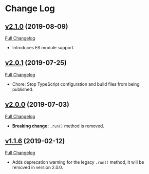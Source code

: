 # Change Log

## [v2.1.0](https://github.com/PacoteJS/pacote/tree/@pacote/flux-actions@2.1.0) (2019-08-09)

[Full Changelog](https://github.com/PacoteJS/pacote/compare/@pacote/flux-actions@2.0.1...@pacote/flux-actions@2.1.0)

- Introduces ES module support.

## [v2.0.1](https://github.com/PacoteJS/pacote/tree/@pacote/flux-actions@2.0.1) (2019-07-25)

[Full Changelog](https://github.com/PacoteJS/pacote/compare/@pacote/flux-actions@2.0.0...@pacote/flux-actions@2.0.1)

- Chore: Stop TypeScript configuration and build files from being published.

## [v2.0.0](https://github.com/PacoteJS/pacote/tree/@pacote/flux-actions@2.0.0) (2019-07-03)

[Full Changelog](https://github.com/PacoteJS/pacote/compare/@pacote/flux-actions@1.1.6...@pacote/flux-actions@2.0.0)

- **Breaking change:** `.run()` method is removed.

## [v1.1.6](https://github.com/PacoteJS/pacote/tree/@pacote/flux-actions@1.1.6) (2019-02-12)

[Full Changelog](https://github.com/PacoteJS/pacote/compare/@pacote/flux-actions@1.1.5...@pacote/flux-actions@1.1.6)

- Adds deprecation warning for the legacy `.run()` method, it will be removed in version 2.0.0.

